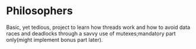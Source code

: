 # Philosophers
Basic, yet tedious, project to learn how threads work and how to avoid data races and deadlocks through a savvy use of mutexes;mandatory part only(might implement bonus part later).
